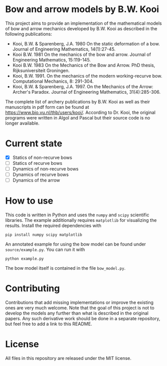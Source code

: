 # Bow and arrow models by B.W. Kooi

This project aims to provide an implementation of the mathematical models of bow and arrow mechanics developed by B.W. Kooi as described in the following publications:

* Kooi, B.W. & Sparenberg, J.A. 1980 On the static deformation of a bow. Journal of Engineering Mathematics, 14(1):27-45.
* Kooi B.W. 1981 On the mechanics of the bow and arrow. Journal of Engineering Mathematics, 15:119-145.
* Kooi B.W. 1983 On the Mechanics of the Bow and Arrow. PhD thesis, Rijksuniversiteit Groningen.
* Kooi, B.W. 1991. On the mechanics of the modern working-recurve bow. Computational Mechanics, 8: 291-304.
* Kooi, B.W. & Sparenberg, J.A. 1997. On the Mechanics of the Arrow: Archer's Paradox. Journal of Engineering Mathematics, 31(4):285-306.

The complete list of archery publications by B.W. Kooi as well as their manuscripts in pdf form can be found at https://www.bio.vu.nl/thb/users/kooi/.
According to Dr. Kooi, the original programs were written in Algol and Pascal but their source code is no longer available.

# Current state

- [x] Statics of non-recurve bows
- [ ] Statics of recurve bows
- [ ] Dynamics of non-recurve bows
- [ ] Dynamics of recurve bows
- [ ] Dynamics of the arrow

# How to use

This code is written in Python and uses the `numpy` and `scipy` scientific libraries.
The example additionally requires `matplotlib` for visualizing the results.
Install the required dependencies with

```
pip install numpy scipy matplotlib
```

An annotated example for using the bow model can be found under `source/example.py`.
You can run it with

```
python example.py
```

The bow model itself is contained in the file `bow_model.py`.

# Contributing

Contributions that add missing implementations or improve the existing ones are very much welcome.
Note that the goal of this project is not to develop the models any further than what is described in the original papers.
Any such derivative work should be done in a separate repository, but feel free to add a link to this README.

# License

All files in this repository are released under the MIT license.